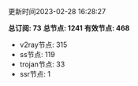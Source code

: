 更新时间2023-02-28 16:28:27

**总订阅: 73**
**总节点: 1241**
**有效节点: 468**
- v2ray节点: 315
- ss节点: 119
- trojan节点: 33
- ssr节点: 1
